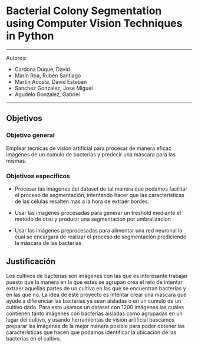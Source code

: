 # Bacterial Colony Segmentation using Computer Vision Techniques in Python

---
Autores:

- Cardona Duque, David
- Marín Roa, Rubén Santiago
- Martin Acosta, David Esteban
- Sanchez Gonzalez, Jose Miguel
- Agudelo Gonzalez, Gabriel
---

## Objetivos

### Objetivo general 

Emplear técnicas de visión artificial para procesar de manera eficaz imágenes de un cumulo de bacterias y predecir una mascara para las mismas.

### Objetivos especificos

-	Procesar las imágenes del dataset de tal manera que podamos facilitar el proceso de segmentación, intentando hacer que las características de las células resalten mas a la hora de extraer bordes.

- Usar las imagenes procesadas para generar un treshold mediante el metodo de otsu y producir una segmentacion por umbralizacion

-	Usar las imágenes preprocesadas para alimentar una red neuronal la cual se encargará de realizar el proceso de segmentación prediciendo la máscara de las bacterias

## Justificación 

Los cultivos de bacterias son imágenes con las que es interesante trabajar puesto que la manera en la que estas se agrupan crea el reto de intentar extraer aquellas partes de un cultivo en las que se encuentran bacterias y en las que no.
La idea de este proyecto es intentar crear una mascara que ayude a diferenciar las bacterias ya sean aisladas o en un cumulo de un cultivo dado. Para esto usamos un dataset con 1200 imágenes las cuales contienen tanto imágenes con bacterias aisladas como agrupadas en un lugar del cultivo, y usando herramientas de visión artificial buscamos preparar las imágenes de la mejor manera posible para poder obtener las características que hacen que podamos identificar la ubicación de las bacterias en el cultivo.

